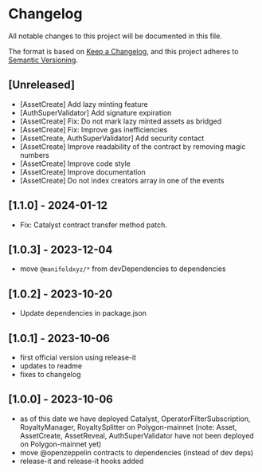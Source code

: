 # Changelog

All notable changes to this project will be documented in this file.

The format is based on [Keep a Changelog](https://keepachangelog.com/en/1.0.0/),
and this project adheres to
[Semantic Versioning](https://semver.org/spec/v2.0.0.html).

## [Unreleased]

- [AssetCreate] Add lazy minting feature
- [AuthSuperValidator] Add signature expiration
- [AssetCreate] Fix: Do not mark lazy minted assets as bridged
- [AssetCreate] Fix: Improve gas inefficiencies
- [AssetCreate, AuthSuperValidator] Add security contact
- [AssetCreate] Improve readability of the contract by removing magic numbers
- [AssetCreate] Improve code style
- [AssetCreate] Improve documentation
- [AssetCreate] Do not index creators array in one of the events

## [1.1.0] - 2024-01-12

- Fix: Catalyst contract transfer method patch.

## [1.0.3] - 2023-12-04

- move `@manifoldxyz/*` from devDependencies to dependencies

## [1.0.2] - 2023-10-20

- Update dependencies in package.json

## [1.0.1] - 2023-10-06

- first official version using release-it
- updates to readme
- fixes to changelog

## [1.0.0] - 2023-10-06

- as of this date we have deployed Catalyst, OperatorFilterSubscription,
  RoyaltyManager, RoyaltySplitter on Polygon-mainnet (note: Asset, AssetCreate,
  AssetReveal, AuthSuperValidator have not been deployed on Polygon-mainnet yet)
- move @openzeppelin contracts to dependencies (instead of dev deps)
- release-it and release-it hooks added
